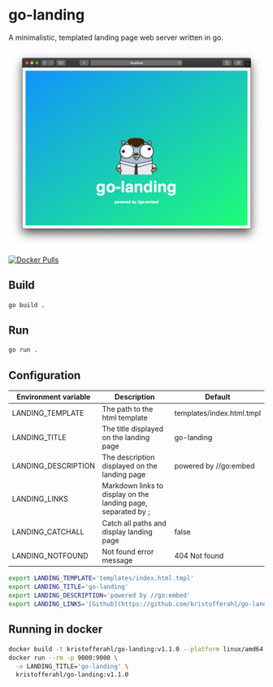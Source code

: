 # go-landing

A minimalistic, templated landing page web server written in go.

![go-landing screenshot](screenshot.png)

[![Docker Pulls](https://img.shields.io/docker/pulls/kristofferahl/go-landing.svg?style=for-the-badge)](https://hub.docker.com/r/kristofferahl/go-landing/)

## Build

```bash
go build .
```

## Run

```bash
go run .
```

## Configuration

| Environment variable | Description                                                   | Default                   |
| -------------------- | ------------------------------------------------------------- | ------------------------- |
| LANDING_TEMPLATE     | The path to the html template                                 | templates/index.html.tmpl |
| LANDING_TITLE        | The title displayed on the landing page                       | go-landing                |
| LANDING_DESCRIPTION  | The description displayed on the landing page                 | powered by //go:embed     |
| LANDING_LINKS        | Markdown links to display on the landing page, separated by ; |                           |
| LANDING_CATCHALL     | Catch all paths and display landing page                      | false                     |
| LANDING_NOTFOUND     | Not found error message                                       | 404 Not found             |

```bash
export LANDING_TEMPLATE='templates/index.html.tmpl'
export LANDING_TITLE='go-landing'
export LANDING_DESCRIPTION='powered by //go:embed'
export LANDING_LINKS='[Github](https://github.com/kristofferahl/go-landing);[Docher Hub](https://hub.docker.com/r/kristofferahl/go-landing)'
```

## Running in docker

```bash
docker build -t kristofferahl/go-landing:v1.1.0 --platform linux/amd64 .
docker run --rm -p 9000:9000 \
  -e LANDING_TITLE='go-landing' \
  kristofferahl/go-landing:v1.1.0
```
